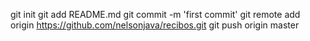 git init
git add README.md
git commit -m 'first commit'
git remote add origin https://github.com/nelsonjava/recibos.git
git push origin master
